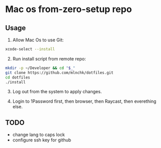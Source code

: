 # Mac os from-zero-setup repo

## Usage

1. Allow Mac Os to use Git:

```sh
xcode-select --install
```

2. Run install script from remote repo:

```sh
mkdir -p ~/Developer && cd "$_"
git clone https://github.com/mlnchk/dotfiles.git
cd dotfiles
./install
```

3. Log out from the system to apply changes.

4. Login to 1Password first, then browser, then Raycast, then everething else.

## TODO

- change lang to caps lock
- configure ssh key for github
